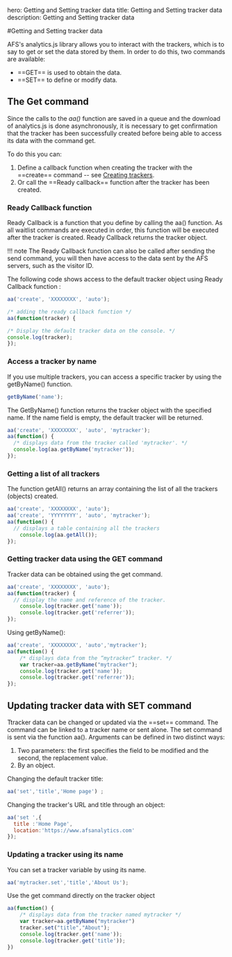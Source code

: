 hero: Getting and Setting tracker data
title: Getting and Setting tracker data
description: Getting and Setting tracker data



#Getting and Setting tracker data

AFS's analytics.js library allows you to interact with the trackers, which is to say to get or set the data stored by them. In order to do this, two commands are available: 

- ==GET== is used to obtain the data.
- ==SET== to define or modify data. 


## The Get command

Since the calls to the *aa()* function are saved in a queue and the download of analytics.js is done asynchronously, it is necessary to get confirmation that the tracker has been successfully created  before being able to access its data with the command get. 

To do this you can: 

1. Define a callback function when creating the tracker with the ==create== command -- see [Creating trackers](../creating-trackers/).
2. Or call the ==Ready callback== function after the tracker has been created.

### Ready Callback function

Ready Callback is a function that you define by calling the aa() function. As all waitlist commands are executed in order, this function will be executed after the tracker is created. Ready Callback returns the tracker object. 

!!! note 
    The Ready Callback function can also be called after sending the send command, you will then have access to the data sent by the AFS servers, such as the visitor ID. 

The following code shows access to the default tracker object using Ready Callback function :
```js
aa('create', 'XXXXXXXX', 'auto');	

/* adding the ready callback function */
aa(function(tracker) {

/* Display the default tracker data on the console. */
console.log(tracker);
});
``` 

### Access a tracker by name

If you use multiple trackers, you can access a specific tracker by using the getByName() function. 

```js
getByName('name');
```
The GetByName() function returns the tracker object with the specified name. If the name field is empty, the default tracker will be returned. 

```js
aa('create', 'XXXXXXXX', 'auto', 'mytracker');
aa(function() {
  /* displays data from the tracker called 'mytracker'. */
  console.log(aa.getByName('mytracker'));
});
```

### Getting a list of all trackers

The function getAll() returns an array containing the list of all the trackers (objects) created. 

```js
aa('create', 'XXXXXXXX', 'auto');
aa('create', 'YYYYYYYY', 'auto', 'mytracker');
aa(function() {
  // displays a table containing all the trackers
    console.log(aa.getAll());
});
```

### Getting tracker data using the GET command

Tracker data can be obtained using the get command. 

```js
aa('create', 'XXXXXXXX', 'auto');
aa(function(tracker) {
  // display the name and reference of the tracker.
    console.log(tracker.get('name'));
    console.log(tracker.get('referrer'));   
});
```

Using getByName(): 
```js
aa('create', 'XXXXXXXX', 'auto','mytracker');
aa(function() {
    /* displays data from the “mytracker“ tracker. */
    var tracker=aa.getByName("mytracker");
    console.log(tracker.get('name'));
    console.log(tracker.get('referrer'));   
});
```

## Updating tracker data with SET command

Ttracker data can be changed or updated via the ==set== command. The command can be linked to a tracker name or sent alone. 
The set command is sent via the function aa(). Arguments can be defined in two distinct ways: 

1. Two parameters: the first specifies the field to be modified and the second, the replacement value.
2. By an object.

Changing the default tracker title: 
```js
aa('set','title','Home page') ;
```

Changing the tracker's URL and title through an object:
```js
aa('set ',{
  title :'Home Page',
  location:'https://www.afsanalytics.com'
});
```

### Updating a tracker using its name

You can set a tracker variable by using its name. 

```js
aa('mytracker.set','title','About Us');
```

Use the get command directly on the tracker object 

```js
aa(function() {
    /* displays data from the tracker named mytracker */
    var tracker=aa.getByName("mytracker")
    tracker.set("title","About");
    console.log(tracker.get('name'));
    console.log(tracker.get('title'));  
})
```